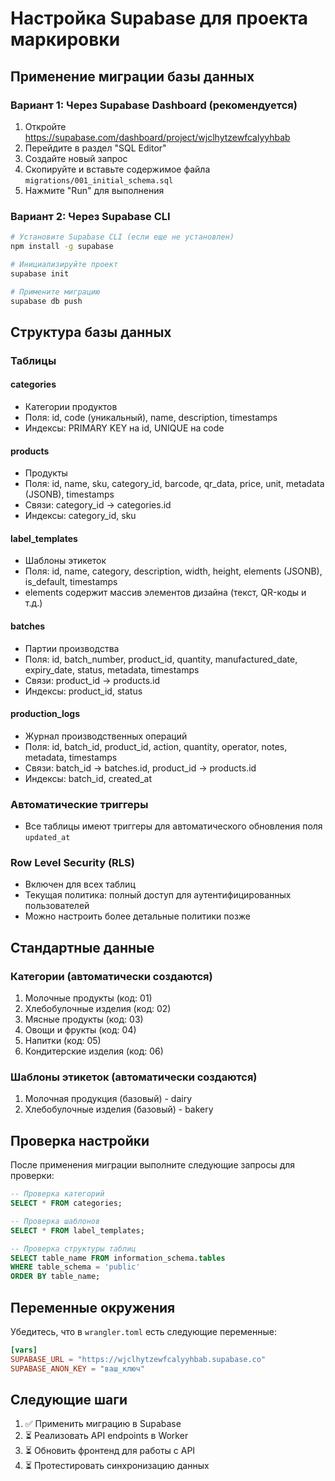 # Настройка Supabase для проекта маркировки

## Применение миграции базы данных

### Вариант 1: Через Supabase Dashboard (рекомендуется)

1. Откройте https://supabase.com/dashboard/project/wjclhytzewfcalyyhbab
2. Перейдите в раздел "SQL Editor"
3. Создайте новый запрос
4. Скопируйте и вставьте содержимое файла `migrations/001_initial_schema.sql`
5. Нажмите "Run" для выполнения

### Вариант 2: Через Supabase CLI

```bash
# Установите Supabase CLI (если еще не установлен)
npm install -g supabase

# Инициализируйте проект
supabase init

# Примените миграцию
supabase db push
```

## Структура базы данных

### Таблицы

#### categories

- Категории продуктов
- Поля: id, code (уникальный), name, description, timestamps
- Индексы: PRIMARY KEY на id, UNIQUE на code

#### products

- Продукты
- Поля: id, name, sku, category_id, barcode, qr_data, price, unit, metadata (JSONB), timestamps
- Связи: category_id → categories.id
- Индексы: category_id, sku

#### label_templates

- Шаблоны этикеток
- Поля: id, name, category, description, width, height, elements (JSONB), is_default, timestamps
- elements содержит массив элементов дизайна (текст, QR-коды и т.д.)

#### batches

- Партии производства
- Поля: id, batch_number, product_id, quantity, manufactured_date, expiry_date, status, metadata,
  timestamps
- Связи: product_id → products.id
- Индексы: product_id, status

#### production_logs

- Журнал производственных операций
- Поля: id, batch_id, product_id, action, quantity, operator, notes, metadata, timestamps
- Связи: batch_id → batches.id, product_id → products.id
- Индексы: batch_id, created_at

### Автоматические триггеры

- Все таблицы имеют триггеры для автоматического обновления поля `updated_at`

### Row Level Security (RLS)

- Включен для всех таблиц
- Текущая политика: полный доступ для аутентифицированных пользователей
- Можно настроить более детальные политики позже

## Стандартные данные

### Категории (автоматически создаются)

1. Молочные продукты (код: 01)
2. Хлебобулочные изделия (код: 02)
3. Мясные продукты (код: 03)
4. Овощи и фрукты (код: 04)
5. Напитки (код: 05)
6. Кондитерские изделия (код: 06)

### Шаблоны этикеток (автоматически создаются)

1. Молочная продукция (базовый) - dairy
2. Хлебобулочные изделия (базовый) - bakery

## Проверка настройки

После применения миграции выполните следующие запросы для проверки:

```sql
-- Проверка категорий
SELECT * FROM categories;

-- Проверка шаблонов
SELECT * FROM label_templates;

-- Проверка структуры таблиц
SELECT table_name FROM information_schema.tables
WHERE table_schema = 'public'
ORDER BY table_name;
```

## Переменные окружения

Убедитесь, что в `wrangler.toml` есть следующие переменные:

```toml
[vars]
SUPABASE_URL = "https://wjclhytzewfcalyyhbab.supabase.co"
SUPABASE_ANON_KEY = "ваш_ключ"
```

## Следующие шаги

1. ✅ Применить миграцию в Supabase
2. ⏳ Реализовать API endpoints в Worker
3. ⏳ Обновить фронтенд для работы с API
4. ⏳ Протестировать синхронизацию данных
